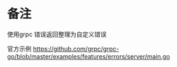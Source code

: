 # 备注
使用grpc 错误返回整理为自定义错误

官方示例
https://github.com/grpc/grpc-go/blob/master/examples/features/errors/server/main.go
